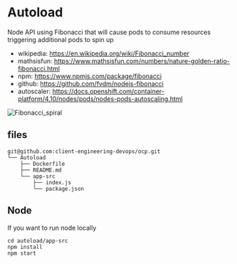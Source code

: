 # Autoload
Node API using Fibonacci that will cause pods to consume resources triggering additional pods to spin up
- wikipedia: https://en.wikipedia.org/wiki/Fibonacci_number
- mathsisfun: https://www.mathsisfun.com/numbers/nature-golden-ratio-fibonacci.html
- npm: https://www.npmjs.com/package/fibonacci
- github: https://github.com/fvdm/nodejs-fibonacci
- autoscaler: https://docs.openshift.com/container-platform/4.10/nodes/pods/nodes-pods-autoscaling.html

![Fibonacci_spiral](https://upload.wikimedia.org/wikipedia/commons/7/79/Fibonacci_spiral.svg)
## files
```
git@github.com:client-engineering-devops/ocp.git
└── Autoload
    ├── Dockerfile
    ├── README.md
    └── app-src
        ├── index.js
        └── package.json
```
## Node
If you want to run node locally
```
cd autoload/app-src
npm install
npm start
```
